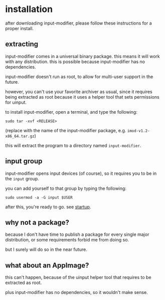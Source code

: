 # installation

after downloading input-modifier, please follow these instructions for a proper install.

## extracting

input-modifier comes in a universal binary package. this means it will work with any distribution. this is possible because input-modifier has no dependencies.

input-modifier doesn't run as root, to allow for multi-user support in the future.

however, you can't use your favorite archiver as usual, since it requires being extracted as root because it uses a helper tool that sets permissions for uinput.

to install input-modifier, open a terminal, and type the following:

```
sudo tar -xvf <RELEASE>
```

(replace <RELEASE> with the name of the input-modifier package, e.g. `imod-v1.2-x86_64.tar.gz`)

this will extract the program to a directory named `input-modifier`.

## input group

input-modifier opens input devices (of course), so it requires you to be in the `input` group.

you can add yourself to that group by typing the following:

```
sudo usermod -a -G input $USER
```

after this, you're ready to go. see [startup](startup.md).

## why not a package?

because I don't have time to publish a package for every single major distribution, or some requirements forbid me from doing so.

but I surely will do so in the near future.

## what about an AppImage?

this can't happen, because of the uinput helper tool that requires to be extracted as root.

plus input-modifier has no dependencies, so it wouldn't make sense.
